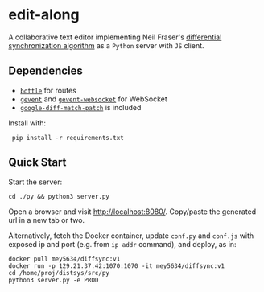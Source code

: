 edit-along
===========

A collaborative text editor implementing 
Neil Fraser's 
[differential synchronization algorithm](https://neil.fraser.name/writing/sync/)
as a `Python` server with `JS` client.

## Dependencies

- [`bottle`](https://github.com/bottlepy/bottle) for routes
- [`gevent`](http://www.gevent.org/) and [`gevent-websocket`](https://gitlab.com/noppo/gevent-websocket) for WebSocket
- [`google-diff-match-patch`](https://code.google.com/archive/p/google-diff-match-patch/) is included 

Install with:
```shell
 pip install -r requirements.txt 
```


## Quick Start

Start the server:
```shell
cd ./py && python3 server.py
```

Open a browser and visit [http://localhost:8080/](http://localhost:8080/).
Copy/paste the generated url in a new tab or two.

Alternatively, fetch the Docker container, update
`conf.py` and `conf.js` with exposed ip and port 
(e.g. from `ip addr` command), and deploy, as in:
```shell
docker pull mey5634/diffsync:v1
docker run -p 129.21.37.42:1070:1070 -it mey5634/diffsync:v1
cd /home/proj/distsys/src/py
python3 server.py -e PROD
```
